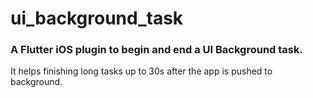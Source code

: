 # ui_background_task

<h3>A Flutter iOS plugin to begin and end a UI Background task.</h3>

It helps finishing long tasks up to 30s after the app is pushed to background.
